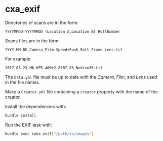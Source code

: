 # cxa_exif

Directories of scans are in the form:

```
YYYYMMDD-YYYYMMDD (Location A,Location B) RollNumber
```

Scans files are in the form:

```
YYYY-MM-DD_Camera_Film-Speed+Push_Roll_Frame_Lens.tif
```

For example:

```
2017-03-23_M6_HP5-400+2_8187_03_Nokton35.tif
```

The `Data.yml` file must be up to date with the *Camera*, *Film*, and *Lens*
used in the file names.

Make a `Creator.yml` file containing a `creator` property with the name of the creator.

Install the dependencies with:

```sh
bundle install
```

Run the EXIF task with:


```sh
bundle exec rake exif["/path/to/images"]
```
